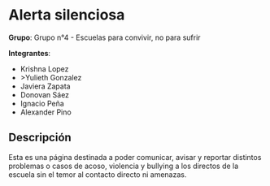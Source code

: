 # Alerta silenciosa

**Grupo**: Grupo n°4 - Escuelas para convivir, no para sufrir

**Integrantes**:                          
<ul>
    <li>Krishna Lopez</li>
    <li>>Yulieth Gonzalez</li>
    <li>Javiera Zapata</li>
    <li>Donovan Sáez</li>
    <li>Ignacio Peña</li>
    <li>Alexander Pino</li>
</ul>

## Descripción
Esta es una página destinada a poder comunicar, avisar y reportar distintos problemas o casos de acoso, violencia y bullying a los directos de la escuela sin el temor al contacto directo ni amenazas.